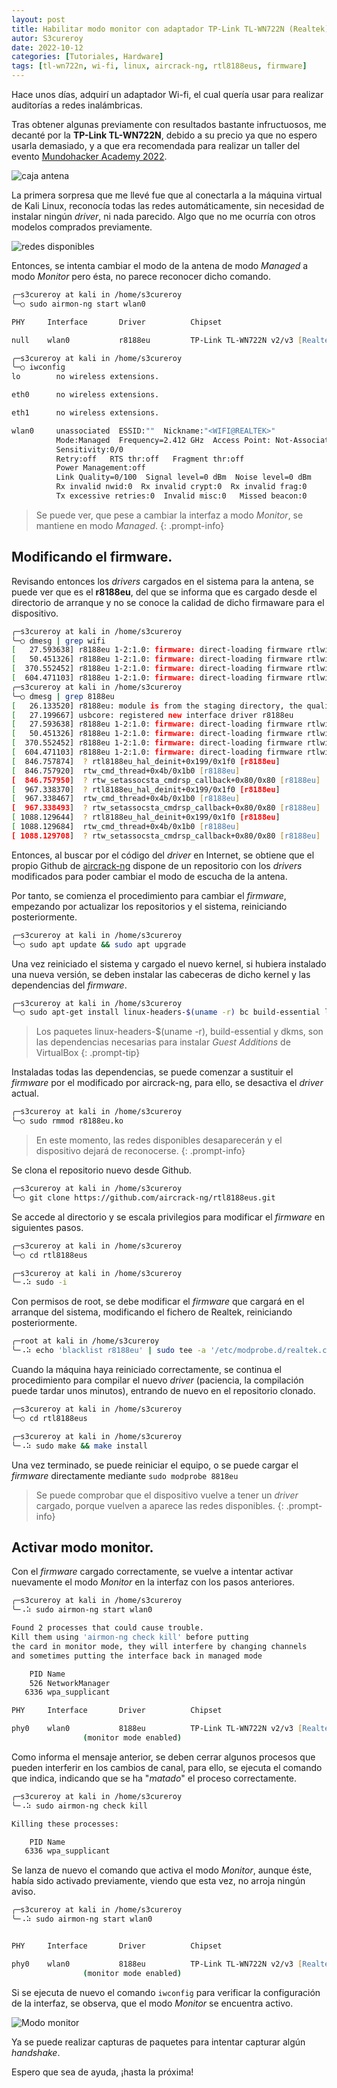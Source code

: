 ```yaml
---
layout: post
title: Habilitar modo monitor con adaptador TP-Link TL-WN722N (Realtek)
autor: S3cureroy
date: 2022-10-12
categories: [Tutoriales, Hardware]
tags: [tl-wn722n, wi-fi, linux, aircrack-ng, rtl8188eus, firmware]
---
```


Hace unos días, adquirí un adaptador Wi-fi, el cual quería usar para realizar auditorías a redes inalámbricas.

Tras obtener algunas previamente con resultados bastante infructuosos, me decanté por la **TP-Link TL-WN722N**, debido a su precio ya que no espero usarla demasiado, y a que era recomendada para realizar un taller del evento [Mundohacker Academy 2022](https://mundohackeracademy.com/#agenda). 

![caja antena](https://i.imgur.com/cnI15YH.jpg)

La primera sorpresa que me llevé fue que al conectarla a la máquina virtual de Kali Linux, reconocía todas las redes automáticamente, sin necesidad de instalar ningún *driver*, ni nada parecido. Algo que no me ocurría con otros modelos comprados previamente.

![redes disponibles](https://i.imgur.com/BGgs6rv.png)

Entonces, se intenta cambiar el modo de la antena de modo *Managed* a modo *Monitor* pero ésta, no parece reconocer dicho comando.

~~~zsh
╭─s3cureroy at kali in /home/s3cureroy
╰─○ sudo airmon-ng start wlan0

PHY     Interface       Driver          Chipset

null    wlan0           r8188eu         TP-Link TL-WN722N v2/v3 [Realtek RTL8188EUS]

╭─s3cureroy at kali in /home/s3cureroy
╰─○ iwconfig              
lo        no wireless extensions.

eth0      no wireless extensions.

eth1      no wireless extensions.

wlan0     unassociated  ESSID:""  Nickname:"<WIFI@REALTEK>"
          Mode:Managed  Frequency=2.412 GHz  Access Point: Not-Associated   
          Sensitivity:0/0  
          Retry:off   RTS thr:off   Fragment thr:off
          Power Management:off
          Link Quality=0/100  Signal level=0 dBm  Noise level=0 dBm
          Rx invalid nwid:0  Rx invalid crypt:0  Rx invalid frag:0
          Tx excessive retries:0  Invalid misc:0   Missed beacon:0

~~~
> Se puede ver, que pese a cambiar la interfaz a modo *Monitor*, se mantiene en modo *Managed*.
{: .prompt-info} 

## Modificando el firmware.

Revisando entonces los *drivers* cargados en el sistema para la antena, se puede ver que es el **r8188eu**, del que se informa que es cargado desde el directorio de arranque y no se conoce la calidad de dicho firmaware para el dispositivo.

~~~zsh
╭─s3cureroy at kali in /home/s3cureroy
╰─○ dmesg | grep wifi  
[   27.593638] r8188eu 1-2:1.0: firmware: direct-loading firmware rtlwifi/rtl8188eufw.bin
[   50.451326] r8188eu 1-2:1.0: firmware: direct-loading firmware rtlwifi/rtl8188eufw.bin
[  370.552452] r8188eu 1-2:1.0: firmware: direct-loading firmware rtlwifi/rtl8188eufw.bin
[  604.471103] r8188eu 1-2:1.0: firmware: direct-loading firmware rtlwifi/rtl8188eufw.bin
╭─s3cureroy at kali in /home/s3cureroy
╰─○ dmesg | grep 8188eu
[   26.133520] r8188eu: module is from the staging directory, the quality is unknown, you have been warned.
[   27.199667] usbcore: registered new interface driver r8188eu
[   27.593638] r8188eu 1-2:1.0: firmware: direct-loading firmware rtlwifi/rtl8188eufw.bin
[   50.451326] r8188eu 1-2:1.0: firmware: direct-loading firmware rtlwifi/rtl8188eufw.bin
[  370.552452] r8188eu 1-2:1.0: firmware: direct-loading firmware rtlwifi/rtl8188eufw.bin
[  604.471103] r8188eu 1-2:1.0: firmware: direct-loading firmware rtlwifi/rtl8188eufw.bin
[  846.757874]  ? rtl8188eu_hal_deinit+0x199/0x1f0 [r8188eu]
[  846.757920]  rtw_cmd_thread+0x4b/0x1b0 [r8188eu]
[  846.757950]  ? rtw_setassocsta_cmdrsp_callback+0x80/0x80 [r8188eu]
[  967.338370]  ? rtl8188eu_hal_deinit+0x199/0x1f0 [r8188eu]
[  967.338467]  rtw_cmd_thread+0x4b/0x1b0 [r8188eu]
[  967.338493]  ? rtw_setassocsta_cmdrsp_callback+0x80/0x80 [r8188eu]
[ 1088.129644]  ? rtl8188eu_hal_deinit+0x199/0x1f0 [r8188eu]
[ 1088.129684]  rtw_cmd_thread+0x4b/0x1b0 [r8188eu]
[ 1088.129708]  ? rtw_setassocsta_cmdrsp_callback+0x80/0x80 [r8188eu]
~~~

Entonces, al buscar por el código del *driver* en Internet, se obtiene que el propio Github de [aircrack-ng](https://github.com/aircrack-ng/rtl8188eus) dispone de un repositorio con los *drivers* modificados para poder cambiar el modo de escucha de la antena.

Por tanto, se comienza el procedimiento para cambiar el *firmware*, empezando por actualizar los repositorios y el sistema, reiniciando posteriormente.

~~~zsh
╭─s3cureroy at kali in /home/s3cureroy
╰─○ sudo apt update && sudo apt upgrade
~~~

Una vez reiniciado el sistema y cargado el nuevo kernel, si hubiera instalado una nueva versión, se deben instalar las cabeceras de dicho kernel y las dependencias del *firmware*.

~~~zsh
╭─s3cureroy at kali in /home/s3cureroy
╰─○ sudo apt-get install linux-headers-$(uname -r) bc build-essential libelf-dev dkms git
~~~
> Los paquetes linux-headers-$(uname -r), build-essential y dkms, son las dependencias necesarias para instalar *Guest Additions* de VirtualBox
{: .prompt-tip}

Instaladas todas las dependencias, se puede comenzar a sustituir el *firmware* por el modificado por aircrack-ng, para ello, se desactiva el *driver* actual.

~~~zsh
╭─s3cureroy at kali in /home/s3cureroy
╰─○ sudo rmmod r8188eu.ko
~~~
> En este momento, las redes disponibles desaparecerán y el dispositivo dejará de reconocerse.
{: .prompt-info}

Se clona el repositorio nuevo desde Github.

~~~zsh
╭─s3cureroy at kali in /home/s3cureroy
╰─○ git clone https://github.com/aircrack-ng/rtl8188eus.git
~~~

Se accede al directorio y se escala privilegios para modificar el *firmware* en siguientes pasos.

~~~zsh 
╭─s3cureroy at kali in /home/s3cureroy
╰─○ cd rtl8188eus
~~~

~~~zsh 
╭─s3cureroy at kali in /home/s3cureroy
╰─⠠⠵ sudo -i
~~~

Con permisos de root, se debe modificar el *firmware* que cargará en el arranque del sistema, modificando el fichero de Realtek, reiniciando posteriormente.

~~~zsh 
╭─root at kali in /home/s3cureroy
╰─⠠⠵ echo 'blacklist r8188eu' | sudo tee -a '/etc/modprobe.d/realtek.conf'
~~~

Cuando la máquina haya reiniciado correctamente, se continua el procedimiento para compilar el nuevo *driver* (paciencia, la compilación puede tardar unos minutos), entrando de nuevo en el repositorio clonado.

~~~zsh 
╭─s3cureroy at kali in /home/s3cureroy
╰─○ cd rtl8188eus
~~~

~~~zsh 
╭─s3cureroy at kali in /home/s3cureroy
╰─⠠⠵ sudo make && make install
~~~

Una vez terminado, se puede reiniciar el equipo, o se puede cargar el *firmware* directamente mediante ```sudo modprobe 8818eu```

> Se puede comprobar que el dispositivo vuelve a tener un *driver* cargado, porque vuelven a aparece las redes disponibles.
{: .prompt-info}

## Activar modo monitor.

Con el *firmware* cargado correctamente, se vuelve a intentar activar nuevamente el modo *Monitor* en la interfaz con los pasos anteriores. 

~~~zsh
╭─s3cureroy at kali in /home/s3cureroy
╰─⠠⠵ sudo airmon-ng start wlan0

Found 2 processes that could cause trouble.
Kill them using 'airmon-ng check kill' before putting
the card in monitor mode, they will interfere by changing channels
and sometimes putting the interface back in managed mode

    PID Name
    526 NetworkManager
   6336 wpa_supplicant

PHY     Interface       Driver          Chipset

phy0    wlan0           8188eu          TP-Link TL-WN722N v2/v3 [Realtek RTL8188EUS]
                (monitor mode enabled)
~~~

Como informa el mensaje anterior, se deben cerrar algunos procesos que pueden interferir en los cambios de canal, para ello, se ejecuta el comando que indica, indicando que se ha "*matado*" el proceso correctamente.

~~~zsh
╭─s3cureroy at kali in /home/s3cureroy
╰─⠠⠵ sudo airmon-ng check kill 

Killing these processes:

    PID Name
   6336 wpa_supplicant
~~~

Se lanza de nuevo el comando que activa el modo *Monitor*, aunque éste, había sido activado previamente, viendo que esta vez, no arroja ningún aviso.

~~~zsh
╭─s3cureroy at kali in /home/s3cureroy 
╰─⠠⠵ sudo airmon-ng start wlan0


PHY     Interface       Driver          Chipset

phy0    wlan0           8188eu          TP-Link TL-WN722N v2/v3 [Realtek RTL8188EUS]
                (monitor mode enabled)
~~~

Si se ejecuta de nuevo el comando ```iwconfig``` para verificar la configuración de la interfaz, se observa, que el modo *Monitor* se encuentra activo.

![Modo monitor](https://i.imgur.com/l9mnof4.png)

Ya se puede realizar capturas de paquetes para intentar capturar algún *handshake*.

Espero que sea de ayuda, ¡hasta la próxima!

